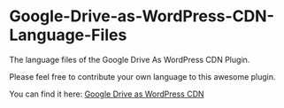 Google-Drive-as-WordPress-CDN-Language-Files
============================================

The language files of the Google Drive As WordPress CDN Plugin.

Please feel free to contribute your own language to this awesome plugin.

You can find it here: [Google Drive as WordPress CDN](http://wp-buddy.com/products/plugins/google-drive-as-wordpress-cdn-plugin/)
